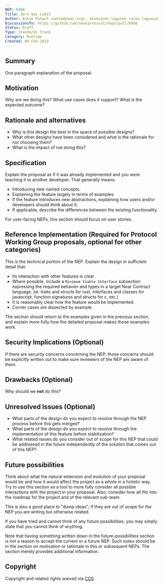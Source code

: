 ```yaml
---
NEP: 0460
Title: Zero Gas Limit
Author: Anton Puhach <anton@near.org>, Aleksandr Logunov <alex.logunov@near.org>
DiscussionsTo: https://github.com/nearprotocol/neps/pull/0460
Status: Draft
Type: Standards Track
Category: Runtime
Created: 09-Feb-2023
---
```


## Summary

One paragraph explanation of the proposal.

## Motivation

Why are we doing this? What use cases does it support? What is the expected outcome?

## Rationale and alternatives

- Why is this design the best in the space of possible designs?
- What other designs have been considered and what is the rationale for not choosing them?
- What is the impact of not doing this?

## Specification

Explain the proposal as if it was already implemented and you were teaching it to another developer. That generally means:

- Introducing new named concepts.
- Explaining the feature largely in terms of examples.
- If the feature introduces new abstractions, explaining how users and/or developers should _think_ about it;
- If applicable, describe the differences between the existing functionality.

For user-facing NEPs, this section should focus on user stories.

## Reference Implementation (Required for Protocol Working Group proposals, optional for other categories)

This is the technical portion of the NEP. Explain the design in sufficient detail that:

- Its interaction with other features is clear.
- Where possible, include a `Minimum Viable Interface` subsection expressing the required behavior and types in a target Near Contract language. (ie. traits and structs for rust, interfaces and classes for javascript, function signatures and structs for c, etc.)
- It is reasonably clear how the feature would be implemented.
- Corner cases are dissected by example.

The section should return to the examples given in the previous section, and explain more fully how the detailed proposal makes those examples work.

## Security Implications (Optional)

If there are security concerns concerning the NEP, those concerns should be explicitly written out to make sure reviewers of the NEP are aware of them.

## Drawbacks (Optional)

Why should we **not** do this?

## Unresolved Issues (Optional)

- What parts of the design do you expect to resolve through the NEP process before this gets merged?
- What parts of the design do you expect to resolve through the implementation of this feature before stabilization?
- What related issues do you consider out of scope for this NEP that could be addressed in the future independently of the solution that comes out of this NEP?

## Future possibilities

Think about what the natural extension and evolution of your proposal would
be and how it would affect the project as a whole in a holistic
way. Try to use this section as a tool to more fully consider all possible
interactions with the project in your proposal.
Also, consider how all fits into the roadmap for the project
and of the relevant sub-team.

This is also a good place to "dump ideas"; if they are out of scope for the
NEP you are writing but otherwise related.

If you have tried and cannot think of any future possibilities,
you may simply state that you cannot think of anything.

Note that having something written down in the future-possibilities section
is not a reason to accept the current or a future NEP. Such notes should be
in the section on motivation or rationale in this or subsequent NEPs.
The section merely provides additional information.

## Copyright

[copyright]: #copyright

Copyright and related rights waived via [CC0](https://creativecommons.org/publicdomain/zero/1.0/).
